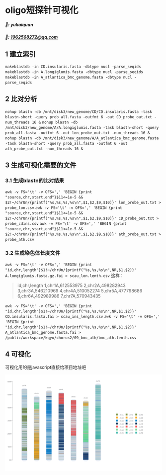 # oligo短探针可视化
##### 🙈: yukaiquan
##### 📧: 1962568272@qq.com
## 1 建立索引
`makeblastdb -in CD.insularis.fasta -dbtype nucl -parse_seqids`
`makeblastdb -in A.longiglumis.fasta -dbtype nucl -parse_seqids`
`makeblastdb -in A_atlantica_bmc_genome.fasta -dbtype nucl -parse_seqids`
## 2 比对分析
`nohup blastn -db /mnt/disk3/new_genome/CD/CD.insularis.fasta -task blastn-short -query prob_all.fasta -outfmt 6 -out CD_probe_out.txt -num_threads 16 &`
`nohup blastn -db /mnt/disk3/new_genome/A/A.longiglumis.fasta -task blastn-short -query prob_all.fasta -outfmt 6 -out lon_probe_out.txt -num_threads 16 &`
`nohup blastn -db /mnt/disk3/new_genome/A/A_atlantica_bmc_genome.fasta -task blastn-short -query prob_all.fasta -outfmt 6 -out ath_probe_out.txt -num_threads 16 &`

## 3 生成可视化需要的文件
### 3.1 生成blastn的比对结果
`awk -v FS='\t' -v OFS=',' 'BEGIN {print "source,chr,start,end"}$11<=1e-5 && $2!~/chrUn/{printf("%s,%s,%s,%s\n",$1,$2,$9,$10)}' lon_probe_out.txt > probe_lon.csv`
`awk -v FS='\t' -v OFS=',' 'BEGIN {print "source,chr,start,end"}$11<=1e-5 && $2!~/chrUn/{printf("%s,%s,%s,%s\n",$1,$2,$9,$10)}' CD_probe_out.txt > probe_cdins.csv`
`awk -v FS='\t' -v OFS=',' 'BEGIN {print "source,chr,start,end"}$11<=1e-5 && $2!~/chrUn/{printf("%s,%s,%s,%s\n",$1,$2,$9,$10)}' ath_probe_out.txt > probe_ath.csv`
### 3.2 生成染色体长度文件
`awk -v FS='\t' -v OFS=',' 'BEGIN {print "id,chr,length"}$1!~/chrUn/{printf("%s,%s,%s\n",NR,$1,$2)}' A.longiglumis.fasta.gz.fai > scau_lon.lenth.csv`
这样：
> id,chr,length
> 1,chr1A,612553975
> 2,chr2A,498282943
> 3,chr3A,546210969
> 4,chr4A,510052274
> 5,chr5A,477798686
> 6,chr6A,492989986
> 7,chr7A,570943435

`awk -v FS='\t' -v OFS=',' 'BEGIN {print "id,chr,length"}$1!~/chrUn/{printf("%s,%s,%s\n",NR,$1,$2)}' CD.insularis.fasta.fai > scau_ins_length.csv`
`awk -v FS='\t' -v OFS=',' 'BEGIN {print "id,chr,length"}$1!~/chrUn/{printf("%s,%s,%s\n",NR,$1,$2)}' A_atlantica_bmc_genome.fasta.fai > /public/workspace/kqyu/chorus2/09_bmc_ath/bmc_ath.lenth.csv`
## 4 可视化
可视化用的是javascript直接给项目地址吧

![](bmc_ath_chr.png)
